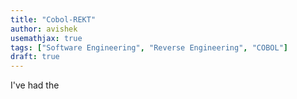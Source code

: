 ```yaml
---
title: "Cobol-REKT"
author: avishek
usemathjax: true
tags: ["Software Engineering", "Reverse Engineering", "COBOL"]
draft: true
---
```


I've had the 
